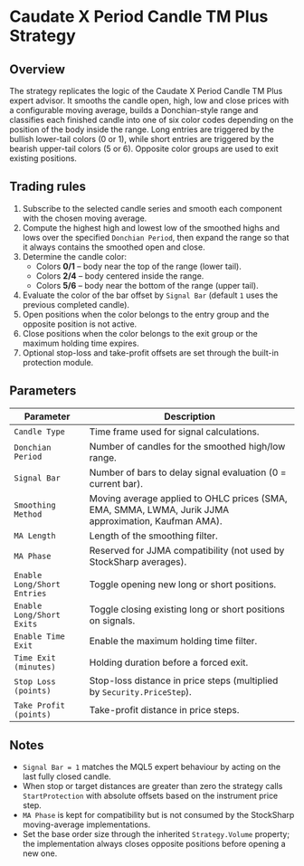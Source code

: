 # Caudate X Period Candle TM Plus Strategy

## Overview
The strategy replicates the logic of the Caudate X Period Candle TM Plus expert advisor. It smooths the candle open, high, low and close prices with a configurable moving average, builds a Donchian-style range and classifies each finished candle into one of six color codes depending on the position of the body inside the range. Long entries are triggered by the bullish lower-tail colors (0 or 1), while short entries are triggered by the bearish upper-tail colors (5 or 6). Opposite color groups are used to exit existing positions.

## Trading rules
1. Subscribe to the selected candle series and smooth each component with the chosen moving average.
2. Compute the highest high and lowest low of the smoothed highs and lows over the specified `Donchian Period`, then expand the range so that it always contains the smoothed open and close.
3. Determine the candle color:
   * Colors **0/1** – body near the top of the range (lower tail).
   * Colors **2/4** – body centered inside the range.
   * Colors **5/6** – body near the bottom of the range (upper tail).
4. Evaluate the color of the bar offset by `Signal Bar` (default `1` uses the previous completed candle).
5. Open positions when the color belongs to the entry group and the opposite position is not active.
6. Close positions when the color belongs to the exit group or the maximum holding time expires.
7. Optional stop-loss and take-profit offsets are set through the built-in protection module.

## Parameters
| Parameter | Description |
| --- | --- |
| `Candle Type` | Time frame used for signal calculations. |
| `Donchian Period` | Number of candles for the smoothed high/low range. |
| `Signal Bar` | Number of bars to delay signal evaluation (0 = current bar). |
| `Smoothing Method` | Moving average applied to OHLC prices (SMA, EMA, SMMA, LWMA, Jurik JJMA approximation, Kaufman AMA). |
| `MA Length` | Length of the smoothing filter. |
| `MA Phase` | Reserved for JJMA compatibility (not used by StockSharp averages). |
| `Enable Long/Short Entries` | Toggle opening new long or short positions. |
| `Enable Long/Short Exits` | Toggle closing existing long or short positions on signals. |
| `Enable Time Exit` | Enable the maximum holding time filter. |
| `Time Exit (minutes)` | Holding duration before a forced exit. |
| `Stop Loss (points)` | Stop-loss distance in price steps (multiplied by `Security.PriceStep`). |
| `Take Profit (points)` | Take-profit distance in price steps. |

## Notes
- `Signal Bar = 1` matches the MQL5 expert behaviour by acting on the last fully closed candle.
- When stop or target distances are greater than zero the strategy calls `StartProtection` with absolute offsets based on the instrument price step.
- `MA Phase` is kept for compatibility but is not consumed by the StockSharp moving-average implementations.
- Set the base order size through the inherited `Strategy.Volume` property; the implementation always closes opposite positions before opening a new one.
